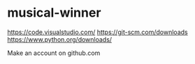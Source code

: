 # musical-winner
https://code.visualstudio.com/
https://git-scm.com/downloads
https://www.python.org/downloads/

Make an account on github.com
